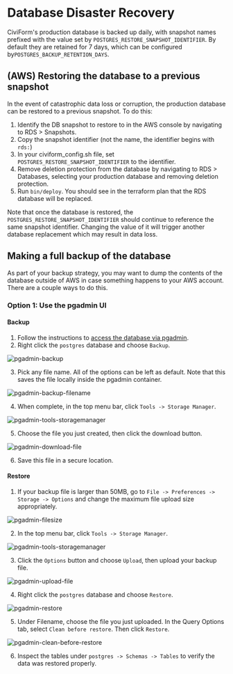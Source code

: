 # Database Disaster Recovery

CiviForm's production database is backed up daily, with snapshot names prefixed with the value set by `POSTGRES_RESTORE_SNAPSHOT_IDENTIFIER`. By default they are retained for 7 days, which can be configured by`POSTGRES_BACKUP_RETENTION_DAYS`.

## (AWS) Restoring the database to a previous snapshot

In the event of catastrophic data loss or corruption, the production database can be restored to a previous
snapshot. To do this:

1. Identify the DB snapshot to restore to in the AWS console by navigating to RDS > Snapshots.
1. Copy the snapshot identifier (not the name, the identifier begins with `rds:`)
1. In your civiform_config.sh file, set `POSTGRES_RESTORE_SNAPSHOT_IDENTIFIER` to the identifier.
1. Remove deletion protection from the database by navigating to RDS > Databases, selecting your production database and removing deletion protection.
1. Run `bin/deploy`. You should see in the terraform plan that the RDS database will be replaced.

Note that once the database is restored, the `POSTGRES_RESTORE_SNAPSHOT_IDENTIFIER` should continue to reference
the same snapshot identifier. Changing the value of it will trigger another database replacement which may result
in data loss.

## Making a full backup of the database

As part of your backup strategy, you may want to dump the contents of the database outside of AWS in case something happens to your AWS account. There are a couple ways to do this.

### Option 1: Use the pgadmin UI

#### Backup

1. Follow the instructions to [access the database via pgadmin](https://docs.civiform.us/it-manual/sre-playbook/production-database-access#access-the-database-for-emergency-repair).
2. Right click the `postgres` database and choose `Backup`.

![pgadmin-backup](../assets/pgadmin-backup.png)

3. Pick any file name. All of the options can be left as default. Note that this saves the file locally inside the pgadmin container.

![pgadmin-backup-filename](../assets/pgadmin-backup-filename.png)

4. When complete, in the top menu bar, click `Tools -> Storage Manager`.

![pgadmin-tools-storagemanager](../assets/pgadmin-tools-storagemanager.png)

5. Choose the file you just created, then click the download button.

![pgadmin-download-file](../assets/pgadmin-download-file.png)

6. Save this file in a secure location.

#### Restore

1. If your backup file is larger than 50MB, go to `File -> Preferences -> Storage -> Options` and change the maximum file upload size appropriately.

![pgadmin-filesize](../assets/pgadmin-filesize.png)

2. In the top menu bar, click `Tools -> Storage Manager`.

![pgadmin-tools-storagemanager](../assets/pgadmin-tools-storagemanager.png)

3. Click the `Options` button and choose `Upload`, then upload your backup file.

![pgadmin-upload-file](../assets/pgadmin-upload-file.png)

4. Right click the `postgres` database and choose `Restore`.

![pgadmin-restore](../assets/pgadmin-restore.png)

5. Under Filename, choose the file you just uploaded. In the Query Options tab, select `Clean before restore`. Then click `Restore`.

![pgadmin-clean-before-restore](../assets/pgadmin-clean-before-restore.png)

6. Inspect the tables under `postgres -> Schemas -> Tables` to verify the data was restored properly.

